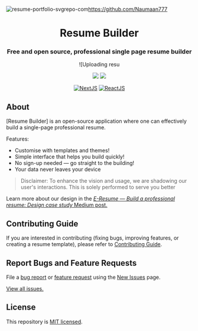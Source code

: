 ![resume-portfolio-svgrepo-com](https://github.com/Naumaan777/resume-builder/assets/115418662/a9da4523-f1c8-4b53-b65a-569fd98376e9)https://github.com/Naumaan777

<div align="center">

# Resume Builder

### Free and open source, professional single page resume builder
![Uploading resu<!DOCTYPE svg PUBLIC "-//W3C//DTD SVG 1.1//EN" "http://www.w3.org/Graphics/SVG/1.1/DTD/svg11.dtd">



[![](https://img.shields.io/github/stars/sadanandpai/single-page-resume-builder?style=for-the-badge)](#stars)
[![](https://img.shields.io/github/forks/sadanandpai/single-page-resume-builder?style=for-the-badge)](#forks)

[![NextJS](https://skillicons.dev/icons?i=nextjs)](https://nextjs.org/)
[![ReactJS](https://skillicons.dev/icons?i=reactjs)](https://reactjs.org/)

</div>


## About

[Resume Builder] is an open-source application where one can effectively build a single-page professional resume.


Features:

- Customise with templates and themes!
- Simple interface that helps you build quickly!
- No sign-up needed — go straight to the building!
- Your data never leaves your device

> Disclaimer: To enhance the vision and usage, we are shadowing our user's interactions. This is solely performed to serve you better

Learn more about our design in the [*E-Resume — Build a professional resume: Design case study* Medium post.](https://uxplanet.org/e-resume-build-a-professional-resume-design-case-study-3dc02a6359ea)

## Contributing Guide

If you are interested in contributing (fixing bugs, improving features, or creating a resume template), please refer to [Contributing Guide](./CONTRIBUTING.md).

## Report Bugs and Feature Requests

File a [bug report](https://github.com/sadanandpai/resume-builder/issues/new?assignees=sadanandpai&labels=&template=bug_report.md&title=) or [feature request](https://github.com/sadanandpai/resume-builder/issues/new?assignees=sadanandpai&labels=&template=feature_request.md&title=) using the [New Issues](https://github.com/sadanandpai/resume-builder/issues/new/choose) page. 

[View all issues.](https://github.com/Naumaan777/)

## License

This repository is [MIT licensed](./LICENSE).
